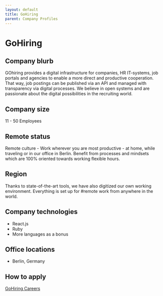 ```yaml
---
layout: default
title: GoHiring
parent: Company Profiles
---
```


# GoHiring

## Company blurb

GOhiring provides a digital infrastructure for companies, HR IT-systems, job portals and agencies to enable a more direct and productive cooperation. That way, job postings can be published via an API and managed with transparency via digital processes. We believe in open systems and are passionate about the digital possibilities in the recruiting world.

## Company size

11 - 50 Employees

## Remote status

Remote culture - Work wherever you are most productive - at home, while traveling or in our office in Berlin. Benefit from processes and mindsets which are 100% oriented towards working flexible hours.

## Region

Thanks to state-of-the-art tools, we have also digitized our own working environment. Everything is set up for #remote work from anywhere in the world.

## Company technologies

- React.js
- Ruby
- More languages as a bonus

## Office locations

- Berlin, Germany

## How to apply

[GoHiring Careers](https://www.gohiring.com/jobs/#jobs)

